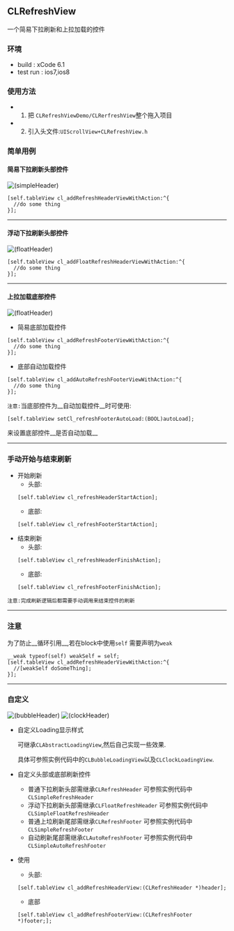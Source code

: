 ## CLRefreshView
一个简易下拉刷新和上拉加载的控件

### 环境
* build : xCode 6.1
* test run : ios7,ios8

### 使用方法
* 1. 把 `CLRefreshViewDemo/CLRerfreshView`整个拖入项目
* 2. 引入头文件:`UIScrollView+CLRefreshView.h`

### 简单用例
#### 简易下拉刷新头部控件


![(simpleHeader)](https://github.com/unknownBug/CLRefreshView/blob/master/Screenshots/simpleHeader.gif "简易下拉刷新头部控件")

```objc
[self.tableView cl_addRefreshHeaderViewWithAction:^{
  //do some thing
}];
```
***
#### 浮动下拉刷新头部控件


![(floatHeader)](https://github.com/unknownBug/CLRefreshView/blob/master/Screenshots/floatHeader.gif "浮动下拉刷新头部控件")

```objc
[self.tableView cl_addFloatRefreshHeaderViewWithAction:^{
  //do some thing
}];
```

***
#### 上拉加载底部控件


![(floatHeader)](https://github.com/unknownBug/CLRefreshView/blob/master/Screenshots/simpleFooter.gif "上拉加载底部控件")
* 简易底部加载控件
```objc
[self.tableView cl_addRefreshFooterViewWithAction:^{
  //do some thing
}];
```
* 底部自动加载控件
```objc
[self.tableView cl_addAutoRefreshFooterViewWithAction:^{
  //do some thing
}];
```
`注意:`当底部控件为__自动加载控件__时可使用:
```objc
[self.tableView setCl_refreshFooterAutoLoad:(BOOL)autoLoad];
```
来设置底部控件__是否自动加载__
***

### 手动开始与结束刷新
* 开始刷新
  * 头部:
  ```objc
  [self.tableView cl_refreshHeaderStartAction];
  ```
  * 底部:
  ```objc
  [self.tableView cl_refreshFooterStartAction];
  ```
* 结束刷新
  * 头部:
  ```objc
  [self.tableView cl_refreshHeaderFinishAction];
  ```
  * 底部:
  ```objc
  [self.tableView cl_refreshFooterFinishAction];
  ```
`注意:完成刷新逻辑后都需要手动调用来结束控件的刷新`

***
### 注意
为了防止__循环引用__,若在block中使用`self` 需要声明为`weak`
```objc
__weak typeof(self) weakSelf = self;
[self.tableView cl_addRefreshHeaderViewWithAction:^{
  //[weakSelf doSomeThing];
}];
```

***
### 自定义
![(bubbleHeader)](https://github.com/unknownBug/CLRefreshView/blob/master/Screenshots/bubble.gif "bubbleHeader")
![(clockHeader)](https://github.com/unknownBug/CLRefreshView/blob/master/Screenshots/clock.gif "clockHeader")

* 自定义Loading显示样式

  可继承`CLAbstractLoadingView`,然后自己实现一些效果.
  
  具体可参照实例代码中的`CLBubbleLoadingView`以及`CLClockLoadingView`.
* 自定义头部或底部刷新控件
  * 普通下拉刷新头部需继承`CLRefreshHeader` 可参照实例代码中 `CLSimpleRefreshHeader`
  * 浮动下拉刷新头部需继承`CLFloatRefreshHeader` 可参照实例代码中 `CLSimpleFloatRefreshHeader`
  * 普通上垃刷新尾部需继承`CLRefreshFooter` 可参照实例代码中 `CLSimpleRefreshFooter`
  * 自动刷新尾部需继承`CLAutoRefreshFooter` 可参照实例代码中 `CLSimpleAutoRefreshFooter`
* 使用
  * 头部:
  ```objc
  [self.tableView cl_addRefreshHeaderView:(CLRefreshHeader *)header];
  ```
  * 底部
  ```objc
  [self.tableView cl_addRefreshFooterView:(CLRefreshFooter *)footer;];
  ```
  



